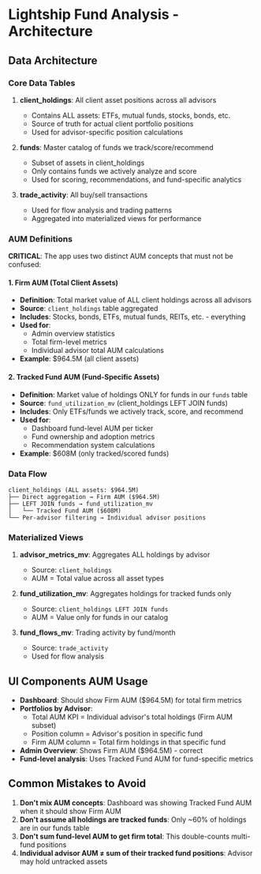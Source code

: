 # Lightship Fund Analysis - Architecture

## Data Architecture

### Core Data Tables

1. **client_holdings**: All client asset positions across all advisors
   - Contains ALL assets: ETFs, mutual funds, stocks, bonds, etc.
   - Source of truth for actual client portfolio positions
   - Used for advisor-specific position calculations

2. **funds**: Master catalog of funds we track/score/recommend
   - Subset of assets in client_holdings
   - Only contains funds we actively analyze and score
   - Used for scoring, recommendations, and fund-specific analytics

3. **trade_activity**: All buy/sell transactions
   - Used for flow analysis and trading patterns
   - Aggregated into materialized views for performance

### AUM Definitions

**CRITICAL**: The app uses two distinct AUM concepts that must not be confused:

#### 1. **Firm AUM** (Total Client Assets)
- **Definition**: Total market value of ALL client holdings across all advisors
- **Source**: `client_holdings` table aggregated
- **Includes**: Stocks, bonds, ETFs, mutual funds, REITs, etc. - everything
- **Used for**: 
  - Admin overview statistics
  - Total firm-level metrics
  - Individual advisor total AUM calculations
- **Example**: $964.5M (all client assets)

#### 2. **Tracked Fund AUM** (Fund-Specific Assets)
- **Definition**: Market value of holdings ONLY for funds in our `funds` table
- **Source**: `fund_utilization_mv` (client_holdings LEFT JOIN funds)
- **Includes**: Only ETFs/funds we actively track, score, and recommend
- **Used for**:
  - Dashboard fund-level AUM per ticker
  - Fund ownership and adoption metrics
  - Recommendation system calculations
- **Example**: $608M (only tracked/scored funds)

### Data Flow

```
client_holdings (ALL assets: $964.5M)
├── Direct aggregation → Firm AUM ($964.5M)
├── LEFT JOIN funds → fund_utilization_mv
│   └── Tracked Fund AUM ($608M)
└── Per-advisor filtering → Individual advisor positions
```

### Materialized Views

1. **advisor_metrics_mv**: Aggregates ALL holdings by advisor
   - Source: `client_holdings` 
   - AUM = Total value across all asset types
   
2. **fund_utilization_mv**: Aggregates holdings for tracked funds only
   - Source: `client_holdings LEFT JOIN funds`
   - AUM = Value only for funds in our catalog

3. **fund_flows_mv**: Trading activity by fund/month
   - Source: `trade_activity`
   - Used for flow analysis

## UI Components AUM Usage

- **Dashboard**: Should show Firm AUM ($964.5M) for total firm metrics
- **Portfolios by Advisor**: 
  - Total AUM KPI = Individual advisor's total holdings (Firm AUM subset)
  - Position column = Advisor's position in specific fund
  - Firm AUM column = Total firm holdings in that specific fund
- **Admin Overview**: Shows Firm AUM ($964.5M) - correct
- **Fund-level analysis**: Uses Tracked Fund AUM for fund-specific metrics

## Common Mistakes to Avoid

1. **Don't mix AUM concepts**: Dashboard was showing Tracked Fund AUM when it should show Firm AUM
2. **Don't assume all holdings are tracked funds**: Only ~60% of holdings are in our funds table
3. **Don't sum fund-level AUM to get firm total**: This double-counts multi-fund positions
4. **Individual advisor AUM ≠ sum of their tracked fund positions**: Advisor may hold untracked assets